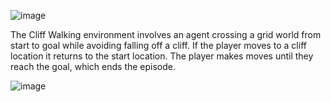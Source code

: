 ![image](https://github.com/user-attachments/assets/5677c012-ec4c-4929-b784-def3de8280c2)

The Cliff Walking environment involves an agent crossing a grid world from start to goal while avoiding falling off a cliff. 
If the player moves to a cliff location it returns to the start location. 
The player makes moves until they reach the goal, which ends the episode.

![image](https://github.com/user-attachments/assets/be686c19-fb49-4a75-a490-069db169d73b)
